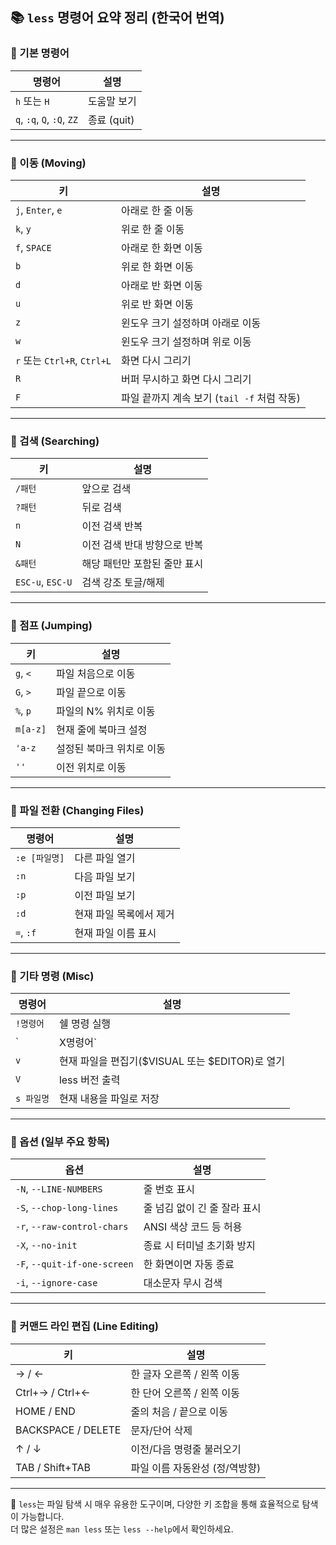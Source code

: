 ## 📚 `less` 명령어 요약 정리 (한국어 번역)

### 🔹 기본 명령어
| 명령어 | 설명 |
|--------|------|
| `h` 또는 `H` | 도움말 보기 |
| `q`, `:q`, `Q`, `:Q`, `ZZ` | 종료 (quit) |

---

### 🔹 이동 (Moving)
| 키 | 설명 |
|----|------|
| `j`, `Enter`, `e` | 아래로 한 줄 이동 |
| `k`, `y` | 위로 한 줄 이동 |
| `f`, `SPACE` | 아래로 한 화면 이동 |
| `b` | 위로 한 화면 이동 |
| `d` | 아래로 반 화면 이동 |
| `u` | 위로 반 화면 이동 |
| `z` | 윈도우 크기 설정하며 아래로 이동 |
| `w` | 윈도우 크기 설정하며 위로 이동 |
| `r` 또는 `Ctrl+R`, `Ctrl+L` | 화면 다시 그리기 |
| `R` | 버퍼 무시하고 화면 다시 그리기 |
| `F` | 파일 끝까지 계속 보기 (`tail -f` 처럼 작동) |

---

### 🔹 검색 (Searching)
| 키 | 설명 |
|----|------|
| `/패턴` | 앞으로 검색 |
| `?패턴` | 뒤로 검색 |
| `n` | 이전 검색 반복 |
| `N` | 이전 검색 반대 방향으로 반복 |
| `&패턴` | 해당 패턴만 포함된 줄만 표시 |
| `ESC-u`, `ESC-U` | 검색 강조 토글/해제 |

---

### 🔹 점프 (Jumping)
| 키 | 설명 |
|----|------|
| `g`, `<` | 파일 처음으로 이동 |
| `G`, `>` | 파일 끝으로 이동 |
| `%`, `p` | 파일의 N% 위치로 이동 |
| `m[a-z]` | 현재 줄에 북마크 설정 |
| `'a-z` | 설정된 북마크 위치로 이동 |
| `''` | 이전 위치로 이동 |

---

### 🔹 파일 전환 (Changing Files)
| 명령어 | 설명 |
|--------|------|
| `:e [파일명]` | 다른 파일 열기 |
| `:n` | 다음 파일 보기 |
| `:p` | 이전 파일 보기 |
| `:d` | 현재 파일 목록에서 제거 |
| `=`, `:f` | 현재 파일 이름 표시 |

---

### 🔹 기타 명령 (Misc)
| 명령어 | 설명 |
|--------|------|
| `!명령어` | 쉘 명령 실행 |
| `|X명령어` | 현재 위치부터 마크 X까지 내용을 파이프로 보냄 |
| `v` | 현재 파일을 편집기($VISUAL 또는 $EDITOR)로 열기 |
| `V` | less 버전 출력 |
| `s 파일명` | 현재 내용을 파일로 저장 |

---

### 🔹 옵션 (일부 주요 항목)
| 옵션 | 설명 |
|------|------|
| `-N`, `--LINE-NUMBERS` | 줄 번호 표시 |
| `-S`, `--chop-long-lines` | 줄 넘김 없이 긴 줄 잘라 표시 |
| `-r`, `--raw-control-chars` | ANSI 색상 코드 등 허용 |
| `-X`, `--no-init` | 종료 시 터미널 초기화 방지 |
| `-F`, `--quit-if-one-screen` | 한 화면이면 자동 종료 |
| `-i`, `--ignore-case` | 대소문자 무시 검색 |

---

### 🔹 커맨드 라인 편집 (Line Editing)
| 키 | 설명 |
|----|------|
| → / ← | 한 글자 오른쪽 / 왼쪽 이동 |
| Ctrl+→ / Ctrl+← | 한 단어 오른쪽 / 왼쪽 이동 |
| HOME / END | 줄의 처음 / 끝으로 이동 |
| BACKSPACE / DELETE | 문자/단어 삭제 |
| ↑ / ↓ | 이전/다음 명령줄 불러오기 |
| TAB / Shift+TAB | 파일 이름 자동완성 (정/역방향) |

---

📝 `less`는 파일 탐색 시 매우 유용한 도구이며, 다양한 키 조합을 통해 효율적으로 탐색이 가능합니다.  
더 많은 설정은 `man less` 또는 `less --help`에서 확인하세요.
